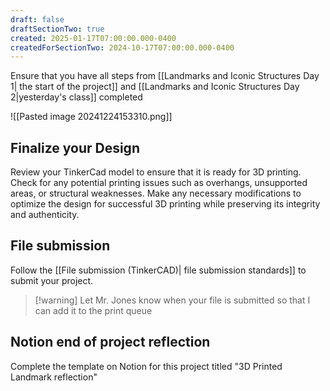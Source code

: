 ```yaml
---
draft: false
draftSectionTwo: true
created: 2025-01-17T07:00:00.000-0400
createdForSectionTwo: 2024-10-17T07:00:00.000-0400
---
```

Ensure that you have all steps from [[Landmarks and Iconic Structures Day 1| the start of the project]] and [[Landmarks and Iconic Structures Day 2|yesterday's class]] completed

![[Pasted image 20241224153310.png]]

## Finalize your Design
Review your TinkerCad model to ensure that it is ready for 3D printing. Check for any potential printing issues such as overhangs, unsupported areas, or structural weaknesses. Make any necessary modifications to optimize the design for successful 3D printing while preserving its integrity and authenticity.

## File submission
Follow the [[File submission (TinkerCAD)| file submission standards]] to submit your project.

>[!warning] Let Mr. Jones know when your file is submitted so that I can add it to the print queue

## Notion end of project reflection
Complete the template on Notion for this project titled "3D Printed Landmark reflection"